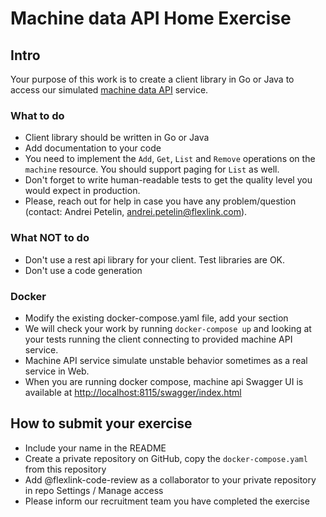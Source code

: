 # Machine data API Home Exercise

## Intro
Your purpose of this work is to create a client library 
in Go or Java to access our simulated [machine data API](./api/swagger.yaml) service. 

### What to do
- Client library should be written in Go or Java
- Add documentation to your code
- You need to implement the `Add`, `Get`, `List` and `Remove` operations on the `machine` resource. You should support paging for `List` as well.
- Don't forget to write human-readable tests to get the quality level you would expect in production. 
- Please, reach out for help in case you have any problem/question (contact: Andrei Petelin, andrei.petelin@flexlink.com).

### What NOT to do
- Don't use a rest api library for your client. Test libraries are OK.
- Don't use a code generation

### Docker
 - Modify the existing docker-compose.yaml file, add your section
 - We will check your work by running `docker-compose up` and looking at your tests running the client connecting to provided machine API service. 
 - Machine API service simulate unstable behavior sometimes as a real service in Web. 
 - When you are running docker compose, machine api Swagger UI is available at [http://localhost:8115/swagger/index.html](http://localhost:8115/swagger/index.html) 
 
## How to submit your exercise
- Include your name in the README 
- Create a private repository on GitHub, copy the `docker-compose.yaml` from this repository
- Add @flexlink-code-review as a collaborator to your private repository in repo Settings / Manage access
- Please inform our recruitment team you have completed the exercise

